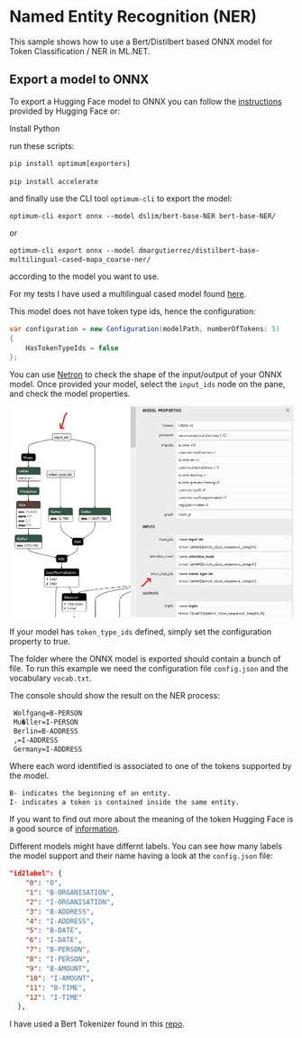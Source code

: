 # Named Entity Recognition (NER)

This sample shows how to use a Bert/Distilbert based ONNX model for Token Classification / NER in ML.NET.


## Export a model to ONNX

To export a Hugging Face model to ONNX you can follow the [instructions](https://huggingface.co/docs/optimum/exporters/onnx/usage_guides/export_a_model#exporting-a-model-to-onnx-using-the-cli) provided by Hugging Face
or:

Install Python

run these scripts: 


```shell
pip install optimum[exporters]

pip install accelerate
```

and finally use the CLI tool `optimum-cli` to export the model:

```shell
optimum-cli export onnx --model dslim/bert-base-NER bert-base-NER/
```

or 
```shell
optimum-cli export onnx --model dmargutierrez/distilbert-base-multilingual-cased-mapa_coarse-ner/
```

according to the model you want to use.

For my tests I have used a multilingual cased model found [here](https://huggingface.co/dmargutierrez/distilbert-base-multilingual-cased-mapa_coarse-ner).

This model does not have token type ids, hence the configuration:

```c#
var configuration = new Configuration(modelPath, numberOfTokens: 5)
{
    HasTokenTypeIds = false
};
```

You can use [Netron](https://netron.app/) to check the shape of the input/output of your ONNX model.
Once provided your model, select the `input_ids` node on the pane, and check the model properties.

![Netron](./Assets/bert-model.jpg)

If your model has `token_type_ids` defined, simply set the configuration property to true.

The folder where the ONNX model is exported should contain a bunch of file.
To run this example we need the configuration file `config.json` and the vocabulary `vocab.txt`.

The console should show the result on the NER process:

```
 Wolfgang=B-PERSON
 Mu�ller=I-PERSON
 Berlin=B-ADDRESS
 ,=I-ADDRESS
 Germany=I-ADDRESS
```
Where each word identified is associated to one of the tokens supported by the model.

```
B- indicates the beginning of an entity.
I- indicates a token is contained inside the same entity.
```

If you want to find out more about the meaning of the token Hugging Face is a good source of [information](https://huggingface.co/learn/nlp-course/chapter7/2?fw=pt).

Different models might have differnt labels. You can see how many labels the model support and their name
having a look at the `config.json` file:

```json
"id2label": {
    "0": "O",
    "1": "B-ORGANISATION",
    "2": "I-ORGANISATION",
    "3": "B-ADDRESS",
    "4": "I-ADDRESS",
    "5": "B-DATE",
    "6": "I-DATE",
    "7": "B-PERSON",
    "8": "I-PERSON",
    "9": "B-AMOUNT",
    "10": "I-AMOUNT",
    "11": "B-TIME",
    "12": "I-TIME"
  },
```

I have used a Bert Tokenizer found in this [repo](https://github.com/georg-jung/FastBertTokenizer).
